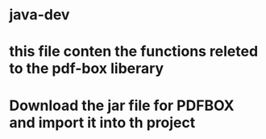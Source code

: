 # java-dev

# this file conten the functions releted to the pdf-box liberary

# Download the jar file for PDFBOX and import it into th project
